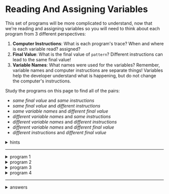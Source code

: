 # Reading And Assigning Variables

This set of programs will be more complicated to understand, now that we're
reading and assigning variables so you will need to think about each program
from 3 different perspectives:

1. **Computer Instructions**: What is each program's trace? When and where is
   each variable read? assigned?
2. **Final Value**: What is the final value of `pattern`? Different instructions
   can lead to the same final value!
3. **Variable Names**: What names were used for the variables? Remember,
   variable names and computer instructions are separate things! Variables help
   the developer understand what is happening, but do not change the computer's
   instructions.

Study the programs on this page to find all of the pairs:

- _same final value_ and _same instructions_
- _same final value_ and _different instructions_
- _same variable names_ and _different final value_
- _different variable names_ and _same instructions_
- _different variable names_ and _different instructions_
- _different variable names_ and _different final value_
- _different instructions_ and _different final value_

<details>
<summary>hints</summary>

- run the programs and read the logs
- use the "variables" button and hover over each variable
- use the "highlight" button and mark each variable in a different color
- step through the programs in JS Tutor to watch how memory is updated

</details>

---

<details>
<summary>program 1</summary>

```js
'use strict';

console.log('program 1');

let a = '.';
let b = '@';
let c = '';

c = b + a + b + a;
c = a + c + b + a;
c = a + b + c + b;
c = a + b + c + a;

console.log(c);
```

</details>

<details>
<summary>program 2</summary>

```js
'use strict';

console.log('program 2');

let dot = '.';
let at = '@';
let pattern = '';

pattern = at + at + pattern + dot;
pattern = at + pattern + dot + dot;
pattern = at + at + pattern + dot;
pattern = at + pattern + dot + dot;

console.log(pattern);
```

</details>

<details>
<summary>program 3</summary>

```js
'use strict';

console.log('program 3');

let dot = '.';
let at = '@';
let pattern = '';

pattern = at + dot + at + dot;
pattern = dot + pattern + at + dot;
pattern = dot + at + pattern + at;
pattern = dot + at + pattern + dot;

console.log(pattern);
```

</details>

<details>
<summary>program 4</summary>

```js
'use strict';

console.log('program 4');

let a = '.';
let b = '@';
let c = '';

c = a + b + a + b;
c = c + a + b + a;
c = a + b + c + b;
c = c + a + b + a;

console.log(c);
```

</details>

---

<details>
<summary>answers</summary>

- _same final value_ and _same instructions_
  - 1 & 3
- _same final value_ and _different instructions_
  - 1 & 4
  - 3 & 4
- _same variable names_ and _different final value_
  - 2 & 3
- _different variable names_ and _same instructions_
  - 1 & 3
- _different variable names_ and _different instructions_
  - 1 & 2
  - 4 & 2
- _different variable names_ and _different final value_
  - 1 & 2
  - 4 & 2
- _different instructions_ and _different final value_
  - 1 & 2
  - 3 & 2
  - 4 & 2

</details>
